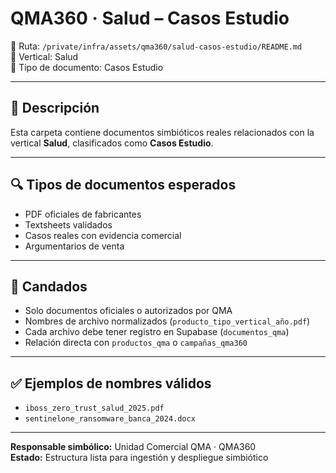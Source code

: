 # QMA360 · Salud – Casos Estudio

📂 Ruta: `/private/infra/assets/qma360/salud-casos-estudio/README.md`  
🧠 Vertical: Salud  
📄 Tipo de documento: Casos Estudio

---

## 🧠 Descripción

Esta carpeta contiene documentos simbióticos reales relacionados con la vertical **Salud**, clasificados como **Casos Estudio**.

---

## 🔍 Tipos de documentos esperados

- PDF oficiales de fabricantes
- Textsheets validados
- Casos reales con evidencia comercial
- Argumentarios de venta

---

## 🔐 Candados

- Solo documentos oficiales o autorizados por QMA
- Nombres de archivo normalizados (`producto_tipo_vertical_año.pdf`)
- Cada archivo debe tener registro en Supabase (`documentos_qma`)
- Relación directa con `productos_qma` o `campañas_qma360`

---

## ✅ Ejemplos de nombres válidos

- `iboss_zero_trust_salud_2025.pdf`
- `sentinelone_ransomware_banca_2024.docx`

---

**Responsable simbólico:** Unidad Comercial QMA · QMA360  
**Estado:** Estructura lista para ingestión y despliegue simbiótico
